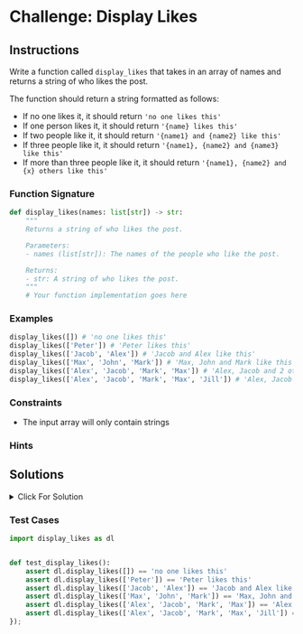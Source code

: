 # Challenge: Display Likes

## Instructions

Write a function called `display_likes` that takes in an array of names and returns a string of who likes the post.

The function should return a string formatted as follows:

- If no one likes it, it should return `'no one likes this'`
- If one person likes it, it should return `'{name} likes this'`
- If two people like it, it should return `'{name1} and {name2} like this'`
- If three people like it, it should return `'{name1}, {name2} and {name3} like this'`
- If more than three people like it, it should return `'{name1}, {name2} and {x} others like this'`

### Function Signature

```python
def display_likes(names: list[str]) -> str:
    """
    Returns a string of who likes the post.

    Parameters:
    - names (list[str]): The names of the people who like the post.

    Returns:
    - str: A string of who likes the post.
    """
    # Your function implementation goes here
```

### Examples

```python
display_likes([]) # 'no one likes this'
display_likes(['Peter']) # 'Peter likes this'
display_likes(['Jacob', 'Alex']) # 'Jacob and Alex like this'
display_likes(['Max', 'John', 'Mark']) # 'Max, John and Mark like this'
display_likes(['Alex', 'Jacob', 'Mark', 'Max']) # 'Alex, Jacob and 2 others like this'
display_likes(['Alex', 'Jacob', 'Mark', 'Max', 'Jill']) # 'Alex, Jacob and 3 others like this'
```

### Constraints

- The input array will only contain strings

### Hints

## Solutions

<details>
  <summary>Click For Solution</summary>

```python
def display_likes(names):
    length_of_names = len(names)
    if length_of_names == 0:
        return "no one likes this"
    elif 1 == length_of_names:
        return f"{names[0]} likes this"
    elif 2 == length_of_names:
        return f"{names[0]} and {names[1]} like this"
    elif 3 == length_of_names:
        return f"{names[0]}, {names[1]} and {names[2]} like this"
    else:
        return f"{names[0]}, {names[1]} and {length_of_names - 2} others like this"
```

### Explanation

This is pretty simple as it just requires a bunch of if statements. We could also use a switch statement here, but it would be a bit more verbose.

- Get the length of the array and then check if it's 0, 1, 2, 3, or more. Depending on the length, we return the appropriate string.
- If there are more than 3 names, we return the first two names, and then the length minus 2 for the number of others.

</details>

### Test Cases

```python
import display_likes as dl


def test_display_likes():
    assert dl.display_likes([]) == 'no one likes this'
    assert dl.display_likes(['Peter']) == 'Peter likes this'
    assert dl.display_likes(['Jacob', 'Alex']) == 'Jacob and Alex like this'
    assert dl.display_likes(['Max', 'John', 'Mark']) == 'Max, John and Mark like this'
    assert dl.display_likes(['Alex', 'Jacob', 'Mark', 'Max']) == 'Alex, Jacob and 2 others like this'
    assert dl.display_likes(['Alex', 'Jacob', 'Mark', 'Max', 'Jill']) == 'Alex, Jacob and 3 others like this'
});
```
